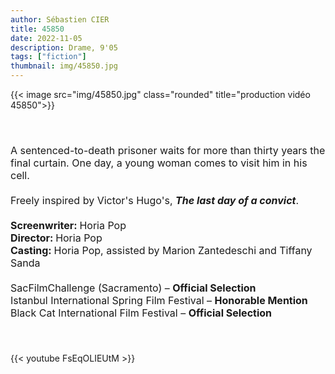 ```yaml
---
author: Sébastien CIER
title: 45850
date: 2022-11-05
description: Drame, 9'05
tags: ["fiction"]
thumbnail: img/45850.jpg
---
```


{{< image src="img/45850.jpg" class="rounded" title="production vidéo 45850">}}

<p style='margin:0cm;font-size:16px;'>&nbsp;</p>
<p style='margin:0cm;font-size:16px;'>&nbsp;</p>
<p style='margin:0cm;font-size:16px;'>A sentenced-to-death prisoner waits for more than thirty years the final curtain. One day, a young woman comes to visit him in his cell.</p>
<p style='margin:0cm;font-size:16px;'>&nbsp;</p>
<p style='margin:0cm;font-size:16px;'>Freely inspired by Victor&#39;s Hugo&#39;s, <strong><em>The last day of a convict</em></strong>.</p>
<p style='margin:0cm;font-size:16px;'>&nbsp;</p>
<p style='margin:0cm;font-size:16px;'><strong>Screenwriter: </strong>Horia Pop</p>
<p style='margin:0cm;font-size:16px;'><strong>Director: </strong>Horia Pop</p>
<p style='margin:0cm;font-size:16px;'><strong>Casting: </strong>Horia Pop, assisted by Marion Zantedeschi and Tiffany Sanda</p>
<p style='margin:0cm;font-size:16px;'>&nbsp;</p>
<p style='margin:0cm;font-size:16px;'>SacFilmChallenge (Sacramento) &ndash; <strong>Official Selection</strong></p>
<p style='margin:0cm;font-size:16px;'>Istanbul International Spring Film Festival &ndash; <strong>Honorable Mention</strong></p>
<p style='margin:0cm;font-size:16px;'>Black Cat International Film Festival &ndash; <strong>Official Selection</strong></p>
<p style='margin:0cm;font-size:16px;'>&nbsp;</p>
<p style='margin:0cm;font-size:16px;'>&nbsp;</p>

{{< youtube FsEqOLIEUtM >}}


